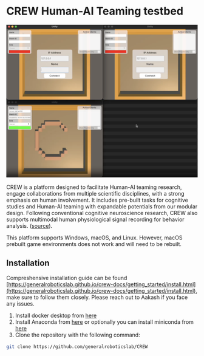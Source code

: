 # CREW Human-AI Teaming testbed

![CREW environment](docs/crew.png "Title")

CREW is a platform designed to facilitate Human-AI teaming research, engage collaborations from multiple scientific disciplines, with a strong emphasis on human involvement. It includes pre-built tasks for cognitive studies and Human-AI teaming with expandable potentials from our modular design. Following conventional cognitive neuroscience research, CREW also supports multimodal human physiological signal recording for behavior analysis. ([source](https://generalroboticslab.github.io/crew-docs/index.html)).

This platform supports Windows, macOS, and Linux. However, macOS prebuilt game environments does not work and will need to be rebuilt.

## Installation

Compreshensive installation guide can be found [https://generalroboticslab.github.io/crew-docs/getting_started/install.html](https://generalroboticslab.github.io/crew-docs/getting_started/install.html), make sure to follow them closely. Please reach out to Aakash if you face any issues.

1. Install docker desktop from [here](https://www.docker.com/products/docker-desktop)
2. Install Anaconda from [here](https://www.anaconda.com/products/individual) or optionally you can install miniconda from [here](https://docs.conda.io/en/latest/miniconda.html)
3. Clone the repository with the following command:
```bash
git clone https://github.com/generalroboticslab/CREW
```